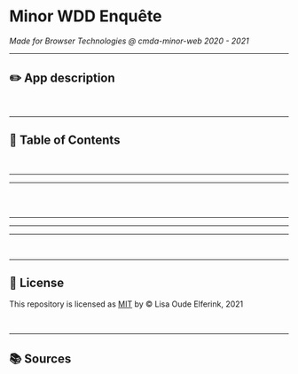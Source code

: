 # Minor WDD Enquête

_Made for Browser Technologies @ cmda-minor-web 2020 - 2021_

<!-- # Gifinder as a Progressive Web App

_Made for Progressive Web App [@ cmda-minor-web 2020 - 2021](https://github.com/cmda-minor-web)_

![Gifinder Mockups](https://user-images.githubusercontent.com/57795294/111635461-c7947800-87f7-11eb-94dc-198ce14e6aaa.png) -->

---

<!-------------------------- New Paragraph -------------------------->

## :pencil2: App description

<!-- Always wanted to quickly see the trending GIFs? **_Gifinder_** is here! On load, you will get 24 GIFs that meet your requirements!
By clicking on one of the GIFs, you will see that GIF's title, posted time, original source and a link to view the GIF at [Giphy.com](https://giphy.com)

Gifinder is a server side rendering application.

[**_My work_** can be viewed right here](https://gifinder-pwa.herokuapp.com/) -->

<br/>

<!-- I have also made a [Wiki](https://github.com/lisaoude/Gifinder/wiki), where I kept a weekly log, explained some things about map, filter & reduce and made some JavaScript related annotations.

<br/>  -->

---

<!-------------------------- New Paragraph -------------------------->

## :pushpin: Table of Contents

<!-- - [What does this Web App do?](#gem-What-does-this-Web-App-do?) -->

<!-- - [API](#link-API)
- [Used Packages](#gift-Used-Packages)
- [Install](#inbox_tray-Install)
- [Next Steps](#telescope-Next-Steps)
- [License](#closed_lock_with_key-License)
- [Sources](#books-Sources) -->

<br/>

---

<!-------------------------- New Paragraph -------------------------->

<!-- ## :gem: What does this Web App do?

- Fetch & show the trending GIFs on load
- Fetch & show the user GIFs based on the value they haved typed into the input field
- Fetch & show the user the details of a GIF they clicked on
- Provide the user with feedback while the content is loading
- Provide the user with feedback when hovering over a GIF

<br/>  -->

---

<!-------------------------- New Paragraph -------------------------->

<!-- ## :link: API

### :question: Which API did I use?

This Web App has been designed and developed with the [the Giphy API](https://developers.giphy.com/docs/api/).
Giphy has the largest GIF library in the world and their API makes it possible to seamlessly integrate these GIFs into any application.

<br/>

### :eyes: What can you do with this API?

_All information can also be found on [the Giphy website](https://giphy.com)_

- Return a random GIF
- Show trending GIFs to users
- Let the user search for GIFs, using a word or phrase
- Convert what the user typed into the input field into the perfect GIF using their :sparkles:special sauce:sparkles: algorithm
- Autocomplete user input with a list of valid terms that completes what the user has typed into the input field
- Generate a unique ID to assign to each new user in an application
- Generate one or multiple GIFs by ID endpoint
- Provide users with a list of GIF categories
- Provide users with a list of the trending search terms
- Suggest searches to users
- Upload content programmatically on Giphy.com -->

<br/>

<!-- ### :raising_hand: What did I do with this API?

I have implemented the following points into **_Gifinder_**:

**Home page**

- Show trending GIFs to users on load of the page

<br/>

**Detail page**

- Generate a GIF by ID endpoint -->

<br/>

<!-- ### :end: Endpoint & parameters -->
<!-- The API that was used is the API supplied by The Movie DB. These are public APIs and can be found at the link below:

https://developers.themoviedb.org/3/

This has been my 'standard' endpoint to which several parameters have been added to retrieve the data. The parameters below were used to obtain the various information:

discover/movie
movie/${movieID}
movie/${movieID}/recommendations
movie/${movieID}/watch/providers
search/movie
Based on these parameters, it can be seen that I show discovery movies, a specific movie, recommended movies based on a specific movie, the places where this specific movie can be viewed and the user can search for movies.

---
-->

<!-------------------------- New Paragraph -------------------------->

<!-- ## :open_file_folder: Folders & files

### Folder structure

During the development of Gifinder, I worked with modules for the first time. In my previous 'projects', as far as we can even call it that, my whopping 3 to 100 lines of JavaScript would just live in the same document. I used such little JavaScript, that it wasn't necessary to split it up at all. Because I'm obviously using MUCH more JavaScript for Gifinder, modules are great to keep everything organized. My folder & files structure for Gifinder looks like this:

![Folder & Files Structure](https://user-images.githubusercontent.com/57795294/109702534-a5aeba80-7b94-11eb-9be8-33a680f1eb2f.png)

<br/>

### Explanation folder structure

#### Assets

- Basically all code, except for my `index.html`, can be find inside this folder

<br/>

#### Scripts

- In here all my JavaScript code can be found

<br/>

#### Components

- In this folder, my folder with separate elements can be found, as well as my larger components, amde with those separate elements. In this folder my `index.js` file can also be found.

<br/>

#### Index.js

- Although this is a file and not a folder, it's definitely worth talking about. In this file I import all the separate elements made inside the `elements` folder. This way I can import these elements with way less code in my other files. An example can be found below.

##### **Example**

```js
// Messy, unnecessarily much code
import { elementOne } from "./file1.js";
import { elementTwo } from "./file2.js";
import { elementThree } from "./file3.js";
import { elementFour } from "./file4.js";
import { elementFive } from "./file5.js";
```

```js
// Clean, easily understandable code
import {
  elementOne
  elementTwo
  elementThree
  elementFour
  elementFive
  } from './index.js'
```

<br/>

#### Config

- In this folder, my `config.js` files can be found. In this file I export variables, such as the url and key I need for my API.

<br/>

#### Modules

- The `getData.js` file inside this folder does just what its name says: get the data. It fetches either the trending gifs on load, or fetches the gifs that the user has searched for using their input in to the input field.
- The `reloadHome.js` file inside this folder reloads the content on the home page after a request has been made. It makes sure to delete the previously loaded content before shaowing the new content.

<br/>

#### Routes

- The routes folder contains my ``router.js` file, where all possible routes are handled by the router. Because I use routie as my router, there's also a `routie.min.js` file. This file is provided for by Routie, and does not contain self-written code.

<br/>

#### Views

- The views folder contains all the pages that are rendered after a request has been made. These two pages use the imports from the `index.js` file in order to build all the HTML from scratch.

<br/>

#### States

- The states folder contains the loading state, which is shown during the loading of the gifs.

<br/>

#### Main.js

- This file is used to trigger the router and get Gifinder started.

<br/> 
-->

---


<!-------------------------- New Paragraph -------------------------->

<!-- ## :gift: Used packages

### :smiling_imp: nodemon
[Nodemon](https://www.npmjs.com/package/nodemon) is a tool that helps with the development of node.js based applications. The nodemon package restarts the node application automatically when any file changes are made inside the directory.

</br>

I installed nodemon to quickly see wether the changes I made caused any errors, and also for the convenience that comes with automatic restarts.

```
npm i -g nodemon
```

</br>

### :monorail: express
[Express](https://www.npmjs.com/package/nodemon) is a node.js framework. 

</br>

I installed express, because this package makes routing via the server easier. Another reason for installing express, was the support for many template engines, as I used one for this project, but hadn't decided on one just yet.

```
npm i express
```
```
const express = require('express');
```

</br>

### :memo: ejs
[Ejs](https://www.npmjs.com/package/ejs) is a template engine that makes it possible for JavaScript code to be injected into the client.

</br>

I installed ejs, because the package is easy to understand, has a gentle, gradual learning curve (which makes it great for newbies - like me!) and using the package makes it easier to inject dat from the server into the client.

```
npm i ejs
```
```
app.set('view engine', 'ejs');
```

</br>

### :large_blue_circle: dotenv
[Dotenv](https://www.npmjs.com/package/dotenv) is a package that loads variables from a ```.env``` file.

</br>

I installed dotenv, because it helps to store sensitive data (such as the API key), which can then be hidden from the GitHUb repository using my ```.gitignore``` file.

```
npm i dotenv
```
```
require('dotenv').config();
```

</br>

### :dog::soccer: node-fetch
[Node-fetch](https://www.npmjs.com/package/node-fetch) is a module which works just like the ```window.fetch``` methode does client side, but for the server side.

</br>

I installed node-fetch, because it allows me to do an API fetch via the server side.

```
npm i node-fetch
```
```
const fetch = require('node-fetch');
```

</br>

### :arrow_double_down: compression
[Compression](https://www.npmjs.com/package/compression) is node.js compression middleware. 

</br>

I installed compression, because it  ensures that JSON and other static file responses are smaller.


```
npm i compression
```
```
const compression = require('compression');
```
```
app.use(compression());
```

</br> -->


---

<!-------------------------- New Paragraph -------------------------->

<!-- ## :inbox_tray: Install

### 1. :dancers: Cone this repo

Before we can get started, we'll need to clone this repo.
This can be done by typing the following line of code into your terminal:

`git clone https://github.com/lisaoude/gifinder-pwa.git`

<br/>

### 2. :computer: Install package

Next, we will have to install the used packages.

`npm install `

<br/>

### 3. :arrow_forward: Start local dev environment

This can be done by typing the following line of code into your terminal:

`npm run dev`

<br/>

### 4. :european_post_office: Build export

Almost done! We just need to navigate to the localhost in the browser.

`npm run build`

<br/> -->

---

<!-------------------------- New Paragraph -------------------------->

<!-- ## :telescope: Next Steps

We all know creative developing projects are never _truly_ done..  
These are some next steps that I would love to make:

- [ ] Make it possible to let the users search for GIFs -->

<!-- - Make it possible for the user to save gifs, in the following ways:

  - Save the gifs to a favorites list
  - Save the gifs to a special collection, which the user can name themselves (e.g. funny gifs, cat gifs, etc.)
  - Save the gifs to their device (download)

- Give Gifinder a random mode

  - Returns a random GIF o the user after a button press

- Autocomplete user input with a list of valid terms that completes what the user has typed into the input field

- Provide users with a list of GIF categories
- Provide users with a list of the trending search terms
- Suggest searches to users -->

<br/>

---

<!-------------------------- New Paragraph -------------------------->

## :closed_lock_with_key: License

This repository is licensed as [MIT](https://github.com/lisaoude/browser-technologies-2021/blob/master/LICENSE) by © Lisa Oude Elferink, 2021

<br/>

---

<!-------------------------- New Paragraph -------------------------->

## :books: Sources

<!-- - Schepenaar, W. (2018, June 12). Server-side vs Client-side Routing. Retrieved March 8, 2021, from [Medium](https://medium.com/@wilbo/server-side-vs-client-side-routing-71d710e9227f)
- Ian Schoonover. (2020, June 27). How to Install Node JS on Windows 10. Retrieved March 8, 2021, from [YouTube](https://www.youtube.com/watch?v=AuCuHvgOeBY)
- Installing Express. (2021). Retrieved March 8, 2021, from [Expressjs.com](http://expressjs.com/en/starter/installing.html)
- The Net Ninja. (2020).  Node.js Crash Course Tutorial. Retrieved March 8, 2021, from [YouTube](https://www.youtube.com/playlist?list=PL4cUxeGkcC9jsz4LDYc6kv3ymONOKxwBU)
- npm: ejs. (2021, February 6). Retrieved March 9, 2021, from [NPMjs.com](https://www.npmjs.com/package/ejs)
- npm: nodemon. (2021, January 6). Retrieved March 23, 2021, from [NPMjs.com](https://www.npmjs.com/package/nodemon)
- npm: dotenv. (2019, October 16). Retrieved March 16, 2021, from [NPMjs.com](https://www.npmjs.com/package/dotenv)
- npm: node-fetch. (2020, September 5). Retrieved March 16, 2021, from [NPMjs.com](https://www.npmjs.com/package/node-fetch)
- The Net Ninja. (2019). PWA Tutorial for Beginners. Retrieved March 22, 2021, from [YouTube](https://www.youtube.com/playlist?list=PL4cUxeGkcC9gTxqJBcDmoi5Q2pzDusSL7)
- npm: compression. (2019, March 18). Retrieved March 23, 2021, from [NPMjs.com](https://www.npmjs.com/package/compression) -->



<!-- In this course we will convert the client side web application previously made Web App From Scratch into a server side rendered application. We also add functionalities based on the Service Worker and turn the application into a Progressive Web App. Ultimately we are going to implement a series of optimisations to improve the performance of the application.

## Learning goals
- _You understand the difference between client side and server side rendering and you can apply server side rendering
in your application_
- _You understand how a Service Worker works and you can implement it in your application._
- _You understand how the critical render path works and how you can optimize it for a better runtime and / or perceived performance._

[Rubric with learning goals](https://icthva.sharepoint.com/:x:/r/sites/FDMCI_EDU__CMD20_21_Minor_Web_5i7j73jt/_layouts/15/Doc.aspx?sourcedoc=%7B276F53A7-2531-4006-8AD2-08C9A82D3A11%7D&file=PWA%202021%20Rubric.xlsx&action=edit&mobileredirect=true&wdPreviousSession=92686bea-446f-40e3-9303-33fa3f832b82&wdOrigin=TEAMS-ELECTRON.teams.undefined)
